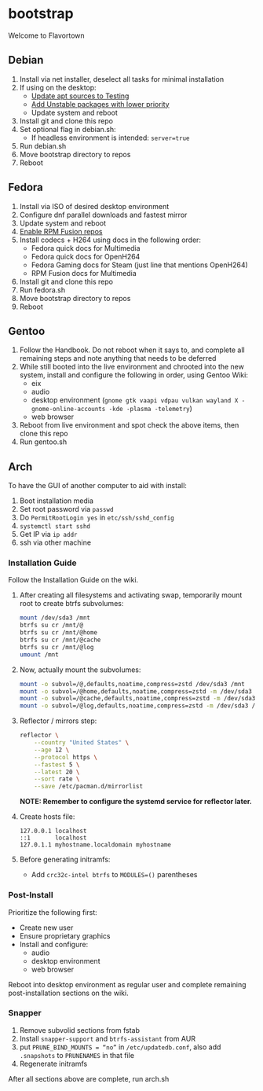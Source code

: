 # bootstrap

Welcome to Flavortown

## Debian

1. Install via net installer, deselect all tasks for minimal installation
2. If using on the desktop:
   - [Update apt sources to Testing](https://wiki.debian.org/DebianTesting)
   - [Add Unstable packages with lower priority](https://wiki.debian.org/DebianUnstable)
   - Update system and reboot
3. Install git and clone this repo
4. Set optional flag in debian.sh:
   - If headless environment is intended: `server=true`
5. Run debian.sh
6. Move bootstrap directory to repos
7. Reboot

## Fedora

1. Install via ISO of desired desktop environment
2. Configure dnf parallel downloads and fastest mirror
3. Update system and reboot
4. [Enable RPM Fusion repos](https://docs.fedoraproject.org/en-US/quick-docs/rpmfusion-setup/)
5. Install codecs + H264 using docs in the following order:
   - Fedora quick docs for Multimedia
   - Fedora quick docs for OpenH264
   - Fedora Gaming docs for Steam (just line that mentions OpenH264)
   - RPM Fusion docs for Multimedia
6. Install git and clone this repo
7. Run fedora.sh
8. Move bootstrap directory to repos
9. Reboot

## Gentoo

1. Follow the Handbook. Do not reboot when it says to, and
   complete all remaining steps and note anything that needs to be deferred
2. While still booted into the live environment and chrooted into the new system,
   install and configure the following in order, using Gentoo Wiki:
   - eix
   - audio
   - desktop environment
     (`gnome gtk vaapi vdpau vulkan wayland X
-gnome-online-accounts -kde -plasma -telemetry`)
   - web browser
3. Reboot from live environment and spot check the above items, then clone this repo
4. Run gentoo.sh

## Arch

To have the GUI of another computer to aid with install:

1. Boot installation media
2. Set root password via `passwd`
3. Do `PermitRootLogin yes` in `etc/ssh/sshd_config`
4. `systemctl start sshd`
5. Get IP via `ip addr`
6. ssh via other machine

### Installation Guide

Follow the Installation Guide on the wiki.

1. After creating all filesystems and activating swap,
   temporarily mount root to create btrfs subvolumes:

   ```bash
   mount /dev/sda3 /mnt
   btrfs su cr /mnt/@
   btrfs su cr /mnt/@home
   btrfs su cr /mnt/@cache
   btrfs su cr /mnt/@log
   umount /mnt
   ```

2. Now, actually mount the subvolumes:

   ```bash
   mount -o subvol=/@,defaults,noatime,compress=zstd /dev/sda3 /mnt
   mount -o subvol=/@home,defaults,noatime,compress=zstd -m /dev/sda3 /mnt/home
   mount -o subvol=/@cache,defaults,noatime,compress=zstd -m /dev/sda3 /mnt/var/cache
   mount -o subvol=/@log,defaults,noatime,compress=zstd -m /dev/sda3 /mnt/var/log
   ```

3. Reflector / mirrors step:

   ```bash
   reflector \
       --country "United States" \
       --age 12 \
       --protocol https \
       --fastest 5 \
       --latest 20 \
       --sort rate \
       --save /etc/pacman.d/mirrorlist
   ```

   **NOTE: Remember to configure the systemd service for reflector later.**

4. Create hosts file:

   ```plaintext
   127.0.0.1 localhost
   ::1       localhost
   127.0.1.1 myhostname.localdomain myhostname
   ```

5. Before generating initramfs:

   - Add `crc32c-intel btrfs` to `MODULES=()` parentheses

### Post-Install

Prioritize the following first:

- Create new user
- Ensure proprietary graphics
- Install and configure:
  - audio
  - desktop environment
  - web browser

Reboot into desktop environment as regular user
and complete remaining post-installation sections on the wiki.

### Snapper

1. Remove subvolid sections from fstab
2. Install `snapper-support` and `btrfs-assistant` from AUR
3. put `PRUNE_BIND_MOUNTS = “no”` in `/etc/updatedb.conf`,
   also add `.snapshots` to `PRUNENAMES` in that file
4. Regenerate initramfs

After all sections above are complete, run arch.sh
